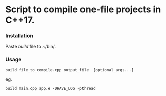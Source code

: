 # Script to compile one-file projects in C++17.

### Installation
Paste _build_ file to ~/bin/.

### Usage
```
build file_to_compile.cpp output_file  [optional_args...]
```
eg.
```
build main.cpp app.e -DHAVE_LOG -pthread
```
